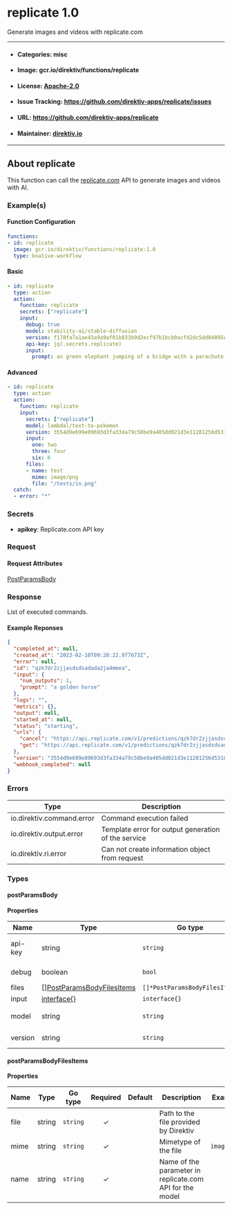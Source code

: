 
# replicate 1.0

Generate images and videos with replicate.com

---
- #### Categories: misc
- #### Image: gcr.io/direktiv/functions/replicate 
- #### License: [Apache-2.0](https://www.apache.org/licenses/LICENSE-2.0)
- #### Issue Tracking: https://github.com/direktiv-apps/replicate/issues
- #### URL: https://github.com/direktiv-apps/replicate
- #### Maintainer: [direktiv.io](https://www.direktiv.io) 
---

## About replicate

This function can call the [replicate.com](https://replicate.com) API to generate images and videos with AI. 

### Example(s)
  #### Function Configuration
```yaml
functions:
- id: replicate
  image: gcr.io/direktiv/functions/replicate:1.0
  type: knative-workflow
```
   #### Basic
```yaml
- id: replicate
  type: action
  action:
    function: replicate
    secrets: ["replicate"]
    input:
      debug: true 
      model: stability-ai/stable-diffusion
      version: f178fa7a1ae43a9a9af01b833b9d2ecf97b1bcb0acfd2dc5dd04895e042863f1
      api-key: jq(.secrets.replicate)
      input:
        prompt: an green elephant jumping of a bridge with a parachute 
```
   #### Advanced
```yaml
- id: replicate
  type: action
  action:
    function: replicate
    input: 
      secrets: ["replicate"]
      model: lambdal/text-to-pokemon
      version: 3554d9e699e09693d3fa334a79c58be9a405dd021d3e11281256d53185868912
      input:
        one: two
        three: four
        six: 6
      files:
      - name: test
        mime: image/png
        file: "/tests/in.png"
  catch:
  - error: "*"
```

   ### Secrets


- **apikey**: Replicate.com API key






### Request



#### Request Attributes
[PostParamsBody](#post-params-body)

### Response
  List of executed commands.
#### Example Reponses
    
```json
{
  "completed_at": null,
  "created_at": "2023-02-10T09:28:22.977673Z",
  "error": null,
  "id": "qzk7dr2zjjasdsdsadada2ja4mmea",
  "input": {
    "num_outputs": 1,
    "prompt": "a golden horse"
  },
  "logs": "",
  "metrics": {},
  "output": null,
  "started_at": null,
  "status": "starting",
  "urls": {
    "cancel": "https://api.replicate.com/v1/predictions/qzk7dr2zjjasdsdsadada2ja4mmea/cancel",
    "get": "https://api.replicate.com/v1/predictions/qzk7dr2zjjasdsdsadada2ja4mmea"
  },
  "version": "3554d9e699e09693d3fa334a79c58be9a405dd021d3e11281256d53185868912",
  "webhook_completed": null
}
```

### Errors
| Type | Description
|------|---------|
| io.direktiv.command.error | Command execution failed |
| io.direktiv.output.error | Template error for output generation of the service |
| io.direktiv.ri.error | Can not create information object from request |


### Types
#### <span id="post-params-body"></span> postParamsBody

  



**Properties**

| Name | Type | Go type | Required | Default | Description | Example |
|------|------|---------|:--------:| ------- |-------------|---------|
| api-key | string| `string` | ✓ | | API key provided by replicate.com |  |
| debug | boolean| `bool` |  | | Print debug output |  |
| files | [][PostParamsBodyFilesItems](#post-params-body-files-items)| `[]*PostParamsBodyFilesItems` |  | |  |  |
| input | [interface{}](#interface)| `interface{}` |  | |  |  |
| model | string| `string` | ✓ | | Model for generation | `stability-ai/stable-diffusion` |
| version | string| `string` | ✓ | | Model version |  |


#### <span id="post-params-body-files-items"></span> postParamsBodyFilesItems

  



**Properties**

| Name | Type | Go type | Required | Default | Description | Example |
|------|------|---------|:--------:| ------- |-------------|---------|
| file | string| `string` | ✓ | | Path to the file provided by Direktiv |  |
| mime | string| `string` | ✓ | | Mimetype of the file | `image/png` |
| name | string| `string` | ✓ | | Name of the parameter in replicate.com API for the model |  |

 
